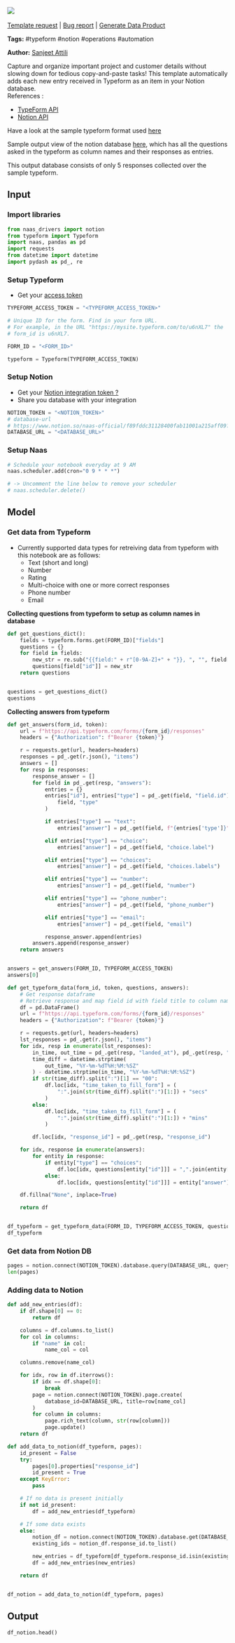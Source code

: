 <a href="https://app.naas.ai/user-redirect/naas/downloader?url=https://raw.githubusercontent.com/jupyter-naas/awesome-notebooks/master/Typeform/Typeform_Log_New_Typeform_Entries_In_Notion_Databases.ipynb" target="_parent"><img src="https://naasai-public.s3.eu-west-3.amazonaws.com/Open_in_Naas_Lab.svg"/></a><br><br><a href="https://github.com/jupyter-naas/awesome-notebooks/issues/new?assignees=&labels=&template=template-request.md&title=Tool+-+Action+of+the+notebook+">Template request</a> | <a href="https://github.com/jupyter-naas/awesome-notebooks/issues/new?assignees=&labels=bug&template=bug_report.md&title=Typeform+-+Log+New++Entries+In+Notion+Databases:+Error+short+description">Bug report</a> | <a href="https://app.naas.ai/user-redirect/naas/downloader?url=https://raw.githubusercontent.com/jupyter-naas/awesome-notebooks/master/Naas/Naas_Start_data_product.ipynb" target="_parent">Generate Data Product</a>

**Tags:** #typeform #notion #operations #automation


**Author:** [Sanjeet Attili](https://linkedin.com/in/sanjeet-attili-760bab190)

Capture and organize important project and customer details without slowing down for tedious copy-and-paste tasks! This template automatically adds each new entry received in Typeform as an item in your Notion database.
<br/>References :
- [TypeForm API](https://developer.typeform.com/responses/)
- [Notion API ](https://docs.naas.ai/drivers/notion)

Have a look at the sample typeform format used [here](https://1mx5hrd76qo.typeform.com/to/bw1oM4SP)

Sample output view of the notion database [here](https://billowy-lemming-95e.notion.site/f8e44ff261564c76b3bb80e6edb171a9?v=1d2a506563fe4082b71e78695185962e), which has all the questions asked in the typeform as column names and their responses as entries.

This output database consists of only 5 responses collected over the sample typeform.

## Input


### Import libraries



```python
from naas_drivers import notion
from typeform import Typeform
import naas, pandas as pd
import requests
from datetime import datetime
import pydash as pd_, re
```

### Setup Typeform

- Get your [access token](https://developer.typeform.com/get-started/personal-access-token)



```python
TYPEFORM_ACCESS_TOKEN = "<TYPEFORM_ACCESS_TOKEN>"

# Unique ID for the form. Find in your form URL.
# For example, in the URL "https://mysite.typeform.com/to/u6nXL7" the
# form_id is u6nXL7.

FORM_ID = "<FORM_ID>"

typeform = Typeform(TYPEFORM_ACCESS_TOKEN)
```

### Setup Notion

- Get your [Notion integration token ?](https://docs.naas.ai/drivers/notion)
- Share you database with your integration



```python
NOTION_TOKEN = "<NOTION_TOKEN>"
# database-url
# https://www.notion.so/naas-official/f89fddc31128400fab11001a215aff09?v=d84b89b704c7dssd432350cc273
DATABASE_URL = "<DATABASE_URL>"
```

### Setup Naas



```python
# Schedule your notebook everyday at 9 AM
naas.scheduler.add(cron="0 9 * * *")

# -> Uncomment the line below to remove your scheduler
# naas.scheduler.delete()
```

## Model


### Get data from Typeform

- Currently supported data types for retreiving data from typeform with this notebook are as follows:
  - Text (short and long)
  - Number
  - Rating
  - Multi-choice with one or more correct responses
  - Phone number
  - Email

**Collecting questions from typeform to setup as column names in database**


```python
def get_questions_dict():
    fields = typeform.forms.get(FORM_ID)["fields"]
    questions = {}
    for field in fields:
        new_str = re.sub("{{field:" + r"[0-9A-Z]+" + "}}, ", "", field["title"])
        questions[field["id"]] = new_str
    return questions


questions = get_questions_dict()
questions
```

**Collecting answers from typeform**


```python
def get_answers(form_id, token):
    url = f"https://api.typeform.com/forms/{form_id}/responses"
    headers = {"Authorization": f"Bearer {token}"}

    r = requests.get(url, headers=headers)
    responses = pd_.get(r.json(), "items")
    answers = []
    for resp in responses:
        response_answer = []
        for field in pd_.get(resp, "answers"):
            entries = {}
            entries["id"], entries["type"] = pd_.get(field, "field.id"), pd_.get(
                field, "type"
            )

            if entries["type"] == "text":
                entries["answer"] = pd_.get(field, f"{entries['type']}")

            elif entries["type"] == "choice":
                entries["answer"] = pd_.get(field, "choice.label")

            elif entries["type"] == "choices":
                entries["answer"] = pd_.get(field, "choices.labels")

            elif entries["type"] == "number":
                entries["answer"] = pd_.get(field, "number")

            elif entries["type"] == "phone_number":
                entries["answer"] = pd_.get(field, "phone_number")

            elif entries["type"] == "email":
                entries["answer"] = pd_.get(field, "email")

            response_answer.append(entries)
        answers.append(response_answer)
    return answers


answers = get_answers(FORM_ID, TYPEFORM_ACCESS_TOKEN)
answers[0]
```


```python
def get_typeform_data(form_id, token, questions, answers):
    # Get response dataframe
    # Retrieve response and map field id with field title to column name's
    df = pd.DataFrame()
    url = f"https://api.typeform.com/forms/{form_id}/responses"
    headers = {"Authorization": f"Bearer {token}"}

    r = requests.get(url, headers=headers)
    lst_responses = pd_.get(r.json(), "items")
    for idx, resp in enumerate(lst_responses):
        in_time, out_time = pd_.get(resp, "landed_at"), pd_.get(resp, "submitted_at")
        time_diff = datetime.strptime(
            out_time, "%Y-%m-%dT%H:%M:%SZ"
        ) - datetime.strptime(in_time, "%Y-%m-%dT%H:%M:%SZ")
        if str(time_diff).split(":")[1] == "00":
            df.loc[idx, "time_taken_to_fill_form"] = (
                ":".join(str(time_diff).split(":")[1:]) + "secs"
            )
        else:
            df.loc[idx, "time_taken_to_fill_form"] = (
                ":".join(str(time_diff).split(":")[1:]) + "mins"
            )

        df.loc[idx, "response_id"] = pd_.get(resp, "response_id")

    for idx, response in enumerate(answers):
        for entity in response:
            if entity["type"] == "choices":
                df.loc[idx, questions[entity["id"]]] = ",".join(entity["answer"])
            else:
                df.loc[idx, questions[entity["id"]]] = entity["answer"]

    df.fillna("None", inplace=True)

    return df


df_typeform = get_typeform_data(FORM_ID, TYPEFORM_ACCESS_TOKEN, questions, answers)
df_typeform
```

### Get data from Notion DB



```python
pages = notion.connect(NOTION_TOKEN).database.query(DATABASE_URL, query={})
len(pages)
```

### Adding data to Notion



```python
def add_new_entries(df):
    if df.shape[0] == 0:
        return df

    columns = df.columns.to_list()
    for col in columns:
        if "name" in col:
            name_col = col

    columns.remove(name_col)

    for idx, row in df.iterrows():
        if idx == df.shape[0]:
            break
        page = notion.connect(NOTION_TOKEN).page.create(
            database_id=DATABASE_URL, title=row[name_col]
        )
        for column in columns:
            page.rich_text(column, str(row[column]))
            page.update()
    return df
```


```python
def add_data_to_notion(df_typeform, pages):
    id_present = False
    try:
        pages[0].properties["response_id"]
        id_present = True
    except KeyError:
        pass

    # If no data is present initially
    if not id_present:
        df = add_new_entries(df_typeform)

    # If some data exists
    else:
        notion_df = notion.connect(NOTION_TOKEN).database.get(DATABASE_URL).df()
        existing_ids = notion_df.response_id.to_list()

        new_entries = df_typeform[df_typeform.response_id.isin(existing_ids) == False]
        df = add_new_entries(new_entries)

    return df


df_notion = add_data_to_notion(df_typeform, pages)
```

## Output



```python
df_notion.head()
```
